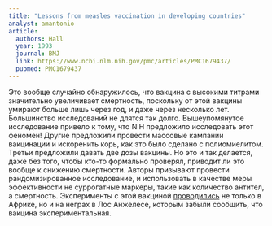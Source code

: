 ```yaml
---
title: "Lessons from measles vaccination in developing countries"
analyst: amantonio
article:
  authors: Hall
  year: 1993
  journal: BMJ
  link: https://www.ncbi.nlm.nih.gov/pmc/articles/PMC1679437/
  pubmed: PMC1679437
---
```


Это вообще случайно обнаружилось, что вакцина с высокими титрами значительно увеличивает смертность, поскольку от этой вакцины умирают больше лишь через год, и даже через несколько лет. Большинство исследований не длятся так долго. Вышеупомянутое исследование привело к тому, что NIH предложило исследовать этот феномен! Другие предложили провести массовые кампании вакцинации и искоренить корь, как это было сделано с полиомиелитом. Третьи предложили давать две дозы вакцины. Но это и так делается, даже без того, чтобы кто-то формально проверял, приводит ли это вообще к снижению смертности.
Авторы призывают провести рандомизированное исследование, и использовать в качестве меры эффективности не суррогатные маркеры, такие как количество антител, а смертность.
Эксперименты с этой вакциной [проводились](http://articles.latimes.com/1996-06-17/news/mn-15871_1_measles-vaccine) не только в Африке, но и на неграх в Лос Анжелесе, которым забыли сообщить, что вакцина экспериментальная.
